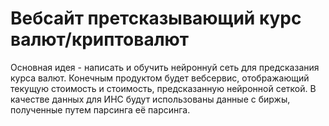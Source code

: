 # Вебсайт претсказывающий курс валют/криптовалют

Основная идея - написать и обучить нейроннуй сеть для предсказания курса валют. Конечным продуктом будет вебсервис, отображающий текущую стоимость и стоимость, предсказанную нейронной сеткой. В качестве данных для ИНС будут использованы данные с биржы, полученные путем парсинга её парсинга.
